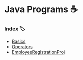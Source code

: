 
# Java Programs ☕



### Index 🏷

+ [Basics](https://github.com/Aisha29301/Java_Programs/tree/main/Basics)
+ [Operators](https://github.com/Aisha29301/Java_Programs/tree/main/Operators)
+ [EmployeeRegistrationProj](https://github.com/Aisha29301/Java_Programs/tree/main/EmployeeRegistrationProj)


